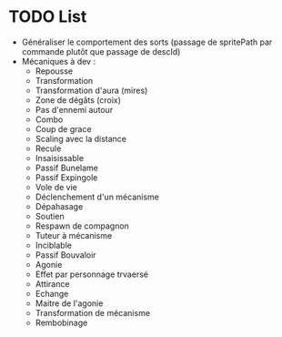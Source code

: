 # TODO List

- Généraliser le comportement des sorts (passage de spritePath par commande plutôt que passage de descId)
- Mécaniques à dev : 
  - Repousse
  - Transformation
  - Transformation d'aura (mires)
  - Zone de dégâts (croix)
  - Pas d'ennemi autour
  - Combo
  - Coup de grace
  - Scaling avec la distance
  - Recule
  - Insaisissable
  - Passif Bunelame
  - Passif Expingole
  - Vole de vie
  - Déclenchement d'un mécanisme
  - Dépahasage
  - Soutien
  - Respawn de compagnon
  - Tuteur à mécanisme
  - Inciblable
  - Passif Bouvaloir
  - Agonie
  - Effet par personnage trvaersé
  - Attirance
  - Echange
  - Maitre de l'agonie
  - Transformation de mécanisme
  - Rembobinage